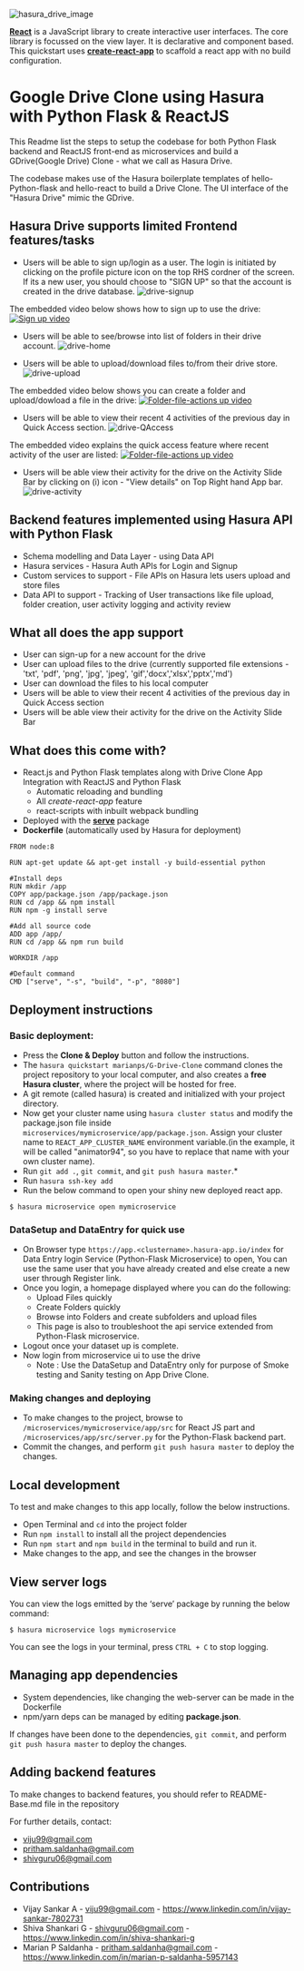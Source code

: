 ![hasura_drive_image](https://user-images.githubusercontent.com/31035012/36073898-dbcc8378-0f5d-11e8-8ee3-61b8e51f247d.png)

﻿[**React**](https://reactjs.org) is a JavaScript library to create interactive user interfaces. The core library is focussed on the view layer. It is declarative and component based. This quickstart uses [**create-react-app**](https://github.com/facebook/create-react-app) to scaffold a react app with no build configuration.


# Google Drive Clone using Hasura with Python Flask & ReactJS

This Readme list the steps to setup the codebase for both Python Flask backend and ReactJS front-end as microservices and build a GDrive(Google Drive) Clone - what we call as Hasura Drive.

The codebase makes use of the Hasura boilerplate templates of hello-Python-flask and hello-react to build a Drive Clone. The UI interface of the "Hasura Drive" mimic the GDrive.

## Hasura Drive supports limited Frontend features/tasks
- Users will be able to sign up/login as a user. The login is initiated by clicking on the profile picture icon on the top RHS cordner of the screen. If its a new user, you should choose to "SIGN UP" so that the account is created in the drive database.
![drive-signup](https://user-images.githubusercontent.com/31035012/36072175-26331516-0f41-11e8-914b-c8542a4ac1ef.jpg)

The embedded video below shows how to sign up to use the drive:
[![Sign up video](https://img.youtube.com/vi/kkk-v8QuiJo/0.jpg)](https://www.youtube.com/watch?v=kkk-v8QuiJo)

- Users will be able to see/browse into list of folders in their drive account.
![drive-home](https://user-images.githubusercontent.com/31035012/36808630-a61861de-1ceb-11e8-84a1-3b73d28fe87e.jpg)

- Users will be able to upload/download files to/from their drive store.
![drive-upload](https://user-images.githubusercontent.com/31035012/36809155-241cb30e-1ced-11e8-8adb-3c7f7faf749e.jpg)

The embedded video below shows you can create a folder and upload/dowload a file in the drive:
[![Folder-file-actions up video](https://img.youtube.com/vi/PmdECdMLU6E/0.jpg)](https://youtu.be/PmdECdMLU6E)

- Users will be able to view their recent 4 activities of the previous day in Quick Access section.
![drive-QAccess](https://user-images.githubusercontent.com/11634668/36846064-2a72805c-1d7f-11e8-8c27-541f0e7a646f.png)

The embedded video explains the quick access feature where recent activity of the user are listed:
[![Folder-file-actions up video](https://img.youtube.com/vi/c353lfOjQ3k/0.jpg)](https://youtu.be/c353lfOjQ3k)

- Users will be able view their activity for the drive on the Activity Slide Bar by clicking on (i) icon - "View details" on Top Right hand App bar. 
![drive-activity](https://user-images.githubusercontent.com/31035012/36827959-d5ba41b8-1d3c-11e8-9f34-64e8882c12c7.jpg)



## Backend features implemented using Hasura API with Python Flask
- Schema modelling and Data Layer - using Data API
- Hasura services - Hasura Auth APIs for Login and Signup
- Custom services to support - File APIs on Hasura lets users upload and store files
- Data API to support - Tracking of User transactions like file upload, folder creation, user activity logging and activity review

## What all does the app support
- User can sign-up for a new account for the drive
- User can upload files to the drive (currently supported file extensions - 'txt', 'pdf', 'png', 'jpg', 'jpeg', 'gif','docx','xlsx','pptx','md')
- User can download the files to his local computer
- Users will be able to view their recent 4 activities of the previous day in Quick Access section
- Users will be able view their activity for the drive on the Activity Slide Bar

## What does this come with?
* React.js and Python Flask templates along with Drive Clone App Integration with ReactJS and Python Flask
  * Automatic reloading and bundling
  * All *create-react-app* feature
  * react-scripts with inbuilt webpack bundling
* Deployed with the [**serve**](https://www.npmjs.com/package/serve) package
* **Dockerfile** (automatically used by Hasura for deployment)


```
FROM node:8

RUN apt-get update && apt-get install -y build-essential python

#Install deps
RUN mkdir /app
COPY app/package.json /app/package.json
RUN cd /app && npm install
RUN npm -g install serve

#Add all source code
ADD app /app/
RUN cd /app && npm run build

WORKDIR /app

#Default command
CMD ["serve", "-s", "build", "-p", "8080"]
```

## Deployment instructions

### Basic deployment:

* Press the **Clone & Deploy** button and follow the instructions.
* The `hasura quickstart marianps/G-Drive-Clone` command clones the project repository to your local computer, and also creates a **free Hasura cluster**, where the project will be hosted for free.
* A git remote (called hasura) is created and initialized with your project directory.
* Now get your cluster name using `hasura cluster status` and modify the package.json file inside `microservices/mymicroservice/app/package.json`. Assign your cluster name to `REACT_APP_CLUSTER_NAME` environment variable.(in the example, it will be called "animator94", so you have to replace that name with your own cluster name).
* Run `git add .`, `git commit`, and `git push hasura master`.* 
* Run `hasura ssh-key add`
* Run the below command to open your shiny new deployed react app.
``` shell
$ hasura microservice open mymicroservice
```
### DataSetup and DataEntry for quick use 

* On Browser type `https://app.<clustername>.hasura-app.io/index` for Data Entry login Service (Python-Flask Microservice) to open, You can use the same user that you have already created and else create a new user through Register link.
* Once you login, a homepage displayed where you can do the following:
  * Upload Files quickly
  * Create Folders quickly
  * Browse into Folders and create subfolders and upload files
  * This page is also to troubleshoot the api service extended from Python-Flask microservice.
* Logout once your dataset up is complete.
* Now login from microservice ui to use the drive
  * Note : Use the DataSetup and DataEntry only for purpose of Smoke testing and Sanity testing on App Drive Clone.

### Making changes and deploying

* To make changes to the project, browse to `/microservices/mymicroservice/app/src` for React JS part  and `/microservices/app/src/server.py` for the Python-Flask backend part.
* Commit the changes, and perform `git push hasura master` to deploy the changes.

## Local development

To test and make changes to this app locally, follow the below instructions.
* Open Terminal and `cd` into the project folder
* Run `npm install` to install all the project dependencies
* Run `npm start` and `npm build` in the terminal to build and run it.
* Make changes to the app, and see the changes in the browser

## View server logs

You can view the logs emitted by the ‘serve’ package by running the below command:

``` shell
$ hasura microservice logs mymicroservice
```
You can see the logs in your terminal, press `CTRL + C` to stop logging.

## Managing app dependencies

* System dependencies, like changing the web-server can be made in the Dockerfile
* npm/yarn deps can be managed by editing **package.json**.

If changes have been done to the dependencies, `git commit`, and perform `git push hasura master` to deploy the changes.

## Adding backend features

To make changes to backend features, you should refer to README-Base.md file in the repository

For further details, contact:
* viju99@gmail.com
* pritham.saldanha@gmail.com
* shivguru06@gmail.com

## Contributions

* Vijay Sankar A - viju99@gmail.com - https://www.linkedin.com/in/vijay-sankar-7802731
* Shiva Shankari G - shivguru06@gmail.com -  https://www.linkedin.com/in/shiva-shankari-g
* Marian P Saldanha - pritham.saldanha@gmail.com - https://www.linkedin.com/in/marian-p-saldanha-5957143

